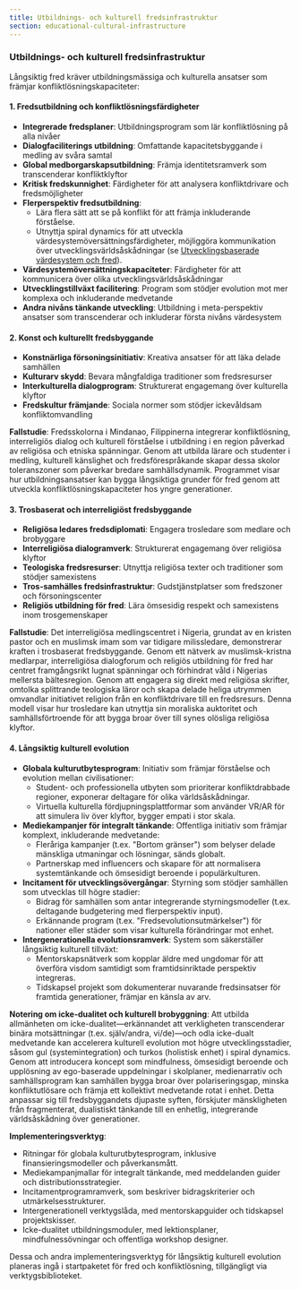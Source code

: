 ```yaml
---
title: Utbildnings- och kulturell fredsinfrastruktur
section: educational-cultural-infrastructure
---
```


### Utbildnings- och kulturell fredsinfrastruktur

Långsiktig fred kräver utbildningsmässiga och kulturella ansatser som främjar konfliktlösningskapaciteter:

#### 1. Fredsutbildning och konfliktlösningsfärdigheter
- **Integrerade fredsplaner**: Utbildningsprogram som lär konfliktlösning på alla nivåer
- **Dialogfaciliterings utbildning**: Omfattande kapacitetsbyggande i medling av svåra samtal
- **Global medborgarskapsutbildning**: Främja identitetsramverk som transcenderar konfliktklyftor
- **Kritisk fredskunnighet**: Färdigheter för att analysera konfliktdrivare och fredsmöjligheter
- **Flerperspektiv fredsutbildning**:
  - Lära flera sätt att se på konflikt för att främja inkluderande förståelse.
  - Utnyttja spiral dynamics för att utveckla värdesystemöversättningsfärdigheter, möjliggöra kommunikation över utvecklingsvärldsåskådningar (se [Utvecklingsbaserade värdesystem och fred](/frameworks/docs/implementation/peace#developmental-value-systems)).
- **Värdesystemöversättningskapaciteter**: Färdigheter för att kommunicera över olika utvecklingsvärldsåskådningar
- **Utvecklingstillväxt facilitering**: Program som stödjer evolution mot mer komplexa och inkluderande medvetande
- **Andra nivåns tänkande utveckling**: Utbildning i meta-perspektiv ansatser som transcenderar och inkluderar första nivåns värdesystem

#### 2. Konst och kulturellt fredsbyggande
- **Konstnärliga försoningsinitiativ**: Kreativa ansatser för att läka delade samhällen
- **Kulturarv skydd**: Bevara mångfaldiga traditioner som fredsresurser
- **Interkulturella dialogprogram**: Strukturerat engagemang över kulturella klyftor
- **Fredskultur främjande**: Sociala normer som stödjer ickevåldsam konfliktomvandling

**Fallstudie**: Fredsskolorna i Mindanao, Filippinerna integrerar konfliktlösning, interreligiös dialog och kulturell förståelse i utbildning i en region påverkad av religiösa och etniska spänningar. Genom att utbilda lärare och studenter i medling, kulturell känslighet och fredsförespråkande skapar dessa skolor toleranszoner som påverkar bredare samhällsdynamik. Programmet visar hur utbildningsansatser kan bygga långsiktiga grunder för fred genom att utveckla konfliktlösningskapaciteter hos yngre generationer.

#### 3. Trosbaserat och interreligiöst fredsbyggande
- **Religiösa ledares fredsdiplomati**: Engagera trosledare som medlare och brobyggare
- **Interreligiösa dialogramverk**: Strukturerat engagemang över religiösa klyftor
- **Teologiska fredsresurser**: Utnyttja religiösa texter och traditioner som stödjer samexistens
- **Tros-samhälles fredsinfrastruktur**: Gudstjänstplatser som fredszoner och försoningscenter
- **Religiös utbildning för fred**: Lära ömsesidig respekt och samexistens inom trosgemenskaper

**Fallstudie**: Det interreligiösa medlingscentret i Nigeria, grundat av en kristen pastor och en muslimsk imam som var tidigare milissledare, demonstrerar kraften i trosbaserat fredsbyggande. Genom ett nätverk av muslimsk-kristna medlarpar, interreligiösa dialogforum och religiös utbildning för fred har centret framgångsrikt lugnat spänningar och förhindrat våld i Nigerias mellersta bältesregion. Genom att engagera sig direkt med religiösa skrifter, omtolka splittrande teologiska läror och skapa delade heliga utrymmen omvandlar initiativet religion från en konfliktdrivare till en fredsresurs. Denna modell visar hur trosledare kan utnyttja sin moraliska auktoritet och samhällsförtroende för att bygga broar över till synes olösliga religiösa klyftor.

#### 4. Långsiktig kulturell evolution
- **Globala kulturutbytesprogram**: Initiativ som främjar förståelse och evolution mellan civilisationer:
  - Student- och professionella utbyten som prioriterar konfliktdrabbade regioner, exponerar deltagare för olika världsåskådningar.
  - Virtuella kulturella fördjupningsplattformar som använder VR/AR för att simulera liv över klyftor, bygger empati i stor skala.
- **Mediekampanjer för integralt tänkande**: Offentliga initiativ som främjar komplext, inkluderande medvetande:
  - Fleråriga kampanjer (t.ex. "Bortom gränser") som belyser delade mänskliga utmaningar och lösningar, sänds globalt.
  - Partnerskap med influencers och skapare för att normalisera systemtänkande och ömsesidigt beroende i populärkulturen.
- **Incitament för utvecklingsövergångar**: Styrning som stödjer samhällen som utvecklas till högre stadier:
  - Bidrag för samhällen som antar integrerande styrningsmodeller (t.ex. deltagande budgetering med flerperspektiv input).
  - Erkännande program (t.ex. "Fredsevolutionsutmärkelser") för nationer eller städer som visar kulturella förändringar mot enhet.
- **Intergenerationella evolutionsramverk**: System som säkerställer långsiktig kulturell tillväxt:
  - Mentorskapsnätverk som kopplar äldre med ungdomar för att överföra visdom samtidigt som framtidsinriktade perspektiv integreras.
  - Tidskapsel projekt som dokumenterar nuvarande fredsinsatser för framtida generationer, främjar en känsla av arv.

**Notering om icke-dualitet och kulturell brobyggning**: Att utbilda allmänheten om icke-dualitet—erkännandet att verkligheten transcenderar binära motsättningar (t.ex. själv/andra, vi/de)—och odla icke-dualt medvetande kan accelerera kulturell evolution mot högre utvecklingsstadier, såsom gul (systemintegration) och turkos (holistisk enhet) i spiral dynamics. Genom att introducera koncept som mindfulness, ömsesidigt beroende och upplösning av ego-baserade uppdelningar i skolplaner, medienarrativ och samhällsprogram kan samhällen bygga broar över polariseringsgap, minska konfliktutlösare och främja ett kollektivt medvetande rotat i enhet. Detta anpassar sig till fredsbyggandets djupaste syften, förskjuter mänskligheten från fragmenterat, dualistiskt tänkande till en enhetlig, integrerande världsåskådning över generationer.

**Implementeringsverktyg**:
- Ritningar för globala kulturutbytesprogram, inklusive finansieringsmodeller och påverkansmått.
- Mediekampanjmallar för integralt tänkande, med meddelanden guider och distributionsstrategier.
- Incitamentprogramramverk, som beskriver bidragskriterier och utmärkelsesstrukturer.
- Intergenerationell verktygslåda, med mentorskapguider och tidskapsel projektskisser.
- Icke-dualitet utbildningsmoduler, med lektionsplaner, mindfulnessövningar och offentliga workshop designer.

Dessa och andra implementeringsverktyg för långsiktig kulturell evolution planeras ingå i startpaketet för fred och konfliktlösning, tillgängligt via verktygsbiblioteket.
